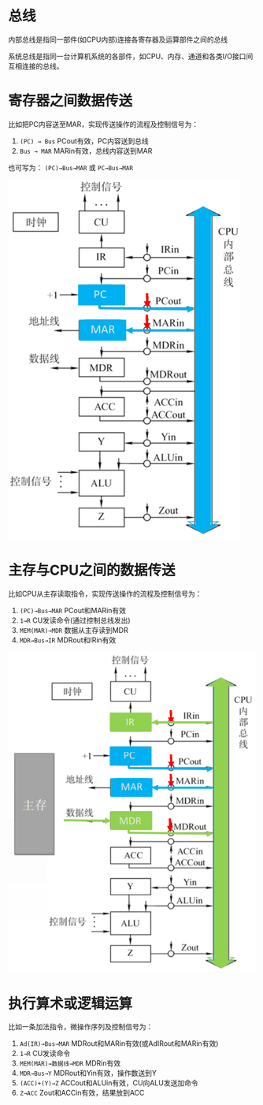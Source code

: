 # 总线

内部总线是指同一部件(如CPU内部)连接各寄存器及运算部件之间的总线

系统总线是指同一台计算机系统的各部件，如CPU、内存、通道和各类I/O接口间互相连接的总线。

# 寄存器之间数据传送

比如把PC内容送至MAR，实现传送操作的流程及控制信号为：

1. `(PC) → Bus` PCout有效，PC内容送到总线
2. `Bus → MAR` MARin有效，总线内容送到MAR

也可写为： `(PC)→Bus→MAR` 或 `PC→Bus→MAR`

![](img/tl1.png)

# 主存与CPU之间的数据传送

比如CPU从主存读取指令，实现传送操作的流程及控制信号为：

1. `(PC)→Bus→MAR` PCout和MARin有效
2. `1→R` CU发读命令(通过控制总线发出)
3. `MEM(MAR)→MDR` 数据从主存读到MDR
4. `MDR→Bus→IR` MDRout和IRin有效

![](img/tl2.png)

# 执行算术或逻辑运算

比如一条加法指令，微操作序列及控制信号为：

1. `Ad(IR)→Bus→MAR` MDRout和MARin有效(或AdIRout和MARin有效)
2. `1→R` CU发读命令
3. `MEM(MAR)→数据线→MDR` MDRin有效
4. `MDR→Bus→Y` MDRout和Yin有效，操作数送到Y
5. `(ACC)+(Y)→Z` ACCout和ALUin有效，CU向ALU发送加命令
6. `Z→ACC` Zout和ACCin有效，结果放到ACC
